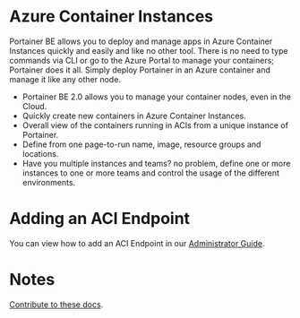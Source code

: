 # Azure Container Instances

Portainer BE allows you to deploy and manage apps in Azure Container Instances quickly and easily and like no other tool. There is no need to type commands via CLI or go to the Azure Portal to manage your containers; Portainer does it all. Simply deploy Portainer in an Azure container and manage it like any other node.

* Portainer BE 2.0 allows you to manage your container nodes, even in the Cloud.
* Quickly create new containers in Azure Container Instances.
* Overall view of the containers running in ACIs from a unique instance of Portainer.
* Define from one page-to-run name, image, resource groups and locations.
* Have you multiple instances and teams? no problem, define one or more instances to one or more teams and control the usage of the different environments.

# Adding an ACI Endpoint

You can view how to add an ACI Endpoint in our [Administrator Guide](/v2.0-be/endpoints/aci/).

# Notes

[Contribute to these docs](https://github.com/portainer/portainer-docs/blob/master/contributing.md).